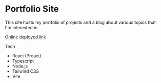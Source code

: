 # Portfolio Site
This site hosts my portfolio of projects and a blog about various topics that I'm interested in.

[Online deployed link](https://portfolio-site-kappa-black.vercel.app/)

Tech
- React (Preact)
- Typescript
- Node.js
- Tailwind CSS
- Vite